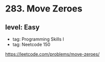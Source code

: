 # 283. Move Zeroes
## level: Easy

- tag: Programming Skills I
- tag: Neetcode 150

https://leetcode.com/problems/move-zeroes/
